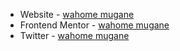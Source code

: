 - Website - [wahome mugane](https://www.your-site.com)
- Frontend Mentor - [wahome mugane](https://www.frontendmentor.io/profile/yourusername)
- Twitter - [wahome mugane](https://www.twitter.com/yourusername)